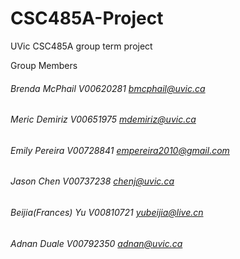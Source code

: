 # CSC485A-Project
UVic CSC485A group term project

Group Members
###### Brenda McPhail      V00620281 bmcphail@uvic.ca
###### Meric Demiriz       V00651975 mdemiriz@uvic.ca
###### Emily Pereira       V00728841 empereira2010@gmail.com
###### Jason Chen          V00737238 chenj@uvic.ca
###### Beijia(Frances) Yu  V00810721 yubeijia@live.cn
###### Adnan Duale         V00792350 adnan@uvic.ca   
